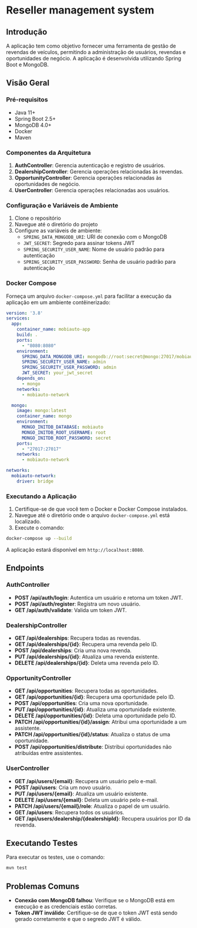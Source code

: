 # Reseller management system

## Introdução

A aplicação tem como objetivo fornecer uma ferramenta de gestão de revendas de veículos, permitindo a administração de usuários, revendas e oportunidades de negócio. A aplicação é desenvolvida utilizando Spring Boot e MongoDB.

## Visão Geral

### Pré-requisitos

- Java 11+
- Spring Boot 2.5+
- MongoDB 4.0+
- Docker
- Maven

### Componentes da Arquitetura

1. **AuthController**: Gerencia autenticação e registro de usuários.
2. **DealershipController**: Gerencia operações relacionadas às revendas.
3. **OpportunityController**: Gerencia operações relacionadas às oportunidades de negócio.
4. **UserController**: Gerencia operações relacionadas aos usuários.

### Configuração e Variáveis de Ambiente

1. Clone o repositório
2. Navegue até o diretório do projeto
3. Configure as variáveis de ambiente:
   - `SPRING_DATA_MONGODB_URI`: URI de conexão com o MongoDB
   - `JWT_SECRET`: Segredo para assinar tokens JWT
   - `SPRING_SECURITY_USER_NAME`: Nome de usuário padrão para autenticação
   - `SPRING_SECURITY_USER_PASSWORD`: Senha de usuário padrão para autenticação

### Docker Compose

Forneça um arquivo `docker-compose.yml` para facilitar a execução da aplicação em um ambiente contêinerizado:

```yaml
version: '3.8'
services:
  app:
    container_name: mobiauto-app
    build: .
    ports:
      - "8080:8080"
    environment:
      SPRING_DATA_MONGODB_URI: mongodb://root:secret@mongo:27017/mobiauto
      SPRING_SECURITY_USER_NAME: admin
      SPRING_SECURITY_USER_PASSWORD: admin
      JWT_SECRET: your_jwt_secret
    depends_on:
      - mongo
    networks:
      - mobiauto-network

  mongo:
    image: mongo:latest
    container_name: mongo
    environment:
      MONGO_INITDB_DATABASE: mobiauto
      MONGO_INITDB_ROOT_USERNAME: root
      MONGO_INITDB_ROOT_PASSWORD: secret
    ports:
      - "27017:27017"
    networks:
      - mobiauto-network

networks:
  mobiauto-network:
    driver: bridge
```

### Executando a Aplicação

1. Certifique-se de que você tem o Docker e Docker Compose instalados.
2. Navegue até o diretório onde o arquivo `docker-compose.yml` está localizado.
3. Execute o comando:

```bash
docker-compose up --build
```

A aplicação estará disponível em `http://localhost:8080`.

## Endpoints

### AuthController

- **POST /api/auth/login**: Autentica um usuário e retorna um token JWT.
- **POST /api/auth/register**: Registra um novo usuário.
- **GET /api/auth/validate**: Valida um token JWT.

### DealershipController

- **GET /api/dealerships**: Recupera todas as revendas.
- **GET /api/dealerships/{id}**: Recupera uma revenda pelo ID.
- **POST /api/dealerships**: Cria uma nova revenda.
- **PUT /api/dealerships/{id}**: Atualiza uma revenda existente.
- **DELETE /api/dealerships/{id}**: Deleta uma revenda pelo ID.

### OpportunityController

- **GET /api/opportunities**: Recupera todas as oportunidades.
- **GET /api/opportunities/{id}**: Recupera uma oportunidade pelo ID.
- **POST /api/opportunities**: Cria uma nova oportunidade.
- **PUT /api/opportunities/{id}**: Atualiza uma oportunidade existente.
- **DELETE /api/opportunities/{id}**: Deleta uma oportunidade pelo ID.
- **PATCH /api/opportunities/{id}/assign**: Atribui uma oportunidade a um assistente.
- **PATCH /api/opportunities/{id}/status**: Atualiza o status de uma oportunidade.
- **POST /api/opportunities/distribute**: Distribui oportunidades não atribuídas entre assistentes.

### UserController

- **GET /api/users/{email}**: Recupera um usuário pelo e-mail.
- **POST /api/users**: Cria um novo usuário.
- **PUT /api/users/{email}**: Atualiza um usuário existente.
- **DELETE /api/users/{email}**: Deleta um usuário pelo e-mail.
- **PATCH /api/users/{email}/role**: Atualiza o papel de um usuário.
- **GET /api/users**: Recupera todos os usuários.
- **GET /api/users/dealership/{dealershipId}**: Recupera usuários por ID da revenda.

## Executando Testes

Para executar os testes, use o comando:

```bash
mvn test
```

## Problemas Comuns

- **Conexão com MongoDB falhou**: Verifique se o MongoDB está em execução e as credenciais estão corretas.
- **Token JWT inválido**: Certifique-se de que o token JWT está sendo gerado corretamente e que o segredo JWT é válido.
